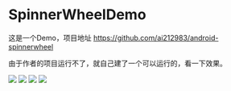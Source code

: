 # SpinnerWheelDemo

这是一个Demo，项目地址
https://github.com/ai212983/android-spinnerwheel

由于作者的项目运行不了，就自己建了一个可以运行的，看一下效果。

![](https://raw.githubusercontent.com/KevinEnjoy/SpinnerWheelDem/master/png/1.png)
![](https://raw.githubusercontent.com/KevinEnjoy/SpinnerWheelDem/master/png/2.png)
![](https://raw.githubusercontent.com/KevinEnjoy/SpinnerWheelDem/master/png/3.png)
![](https://raw.githubusercontent.com/KevinEnjoy/SpinnerWheelDem/master/png/4.png)
